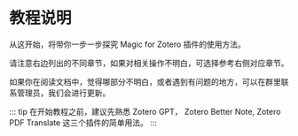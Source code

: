 # 教程说明

从这开始，将带你一步一步探究 Magic for Zotero 插件的使用方法。

请注意右边列出的不同章节，如果对相关操作不明白，可选择参考右侧对应章节。

如果你在阅读文档中，觉得哪部分不明白，或者遇到有问题的地方，可以在群里联系管理员，我们会进行更新。

::: tip
在开始教程之前，建议先熟悉 Zotero GPT， Zotero Better Note, Zotero PDF Translate 这三个插件的简单用法。
:::